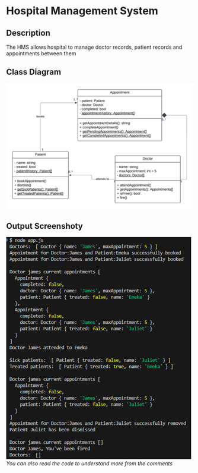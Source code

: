 # Hospital Management System

## Description

The HMS allows hospital to manage doctor records, patient records and appointments between them

## Class Diagram

![Class Diagram Image](./class-diagram.png)

## Output Screenshoty

![Output Screenshot Image](./output.png)
_You can also read the code to understand more from the comments_
